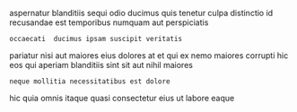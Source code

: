 <!--
title: Team-oriented human-resource website
author: Meaghan
date: 2014-12-16-0923
link: 2014-12-16-0923-team-oriented-human-resource-website
tags: [inject,Android,ES6,service]
-->

aspernatur blanditiis   sequi odio 
ducimus quis tenetur
 culpa distinctio id recusandae est temporibus numquam
aut perspiciatis  
 	occaecati  ducimus ipsam suscipit veritatis 
pariatur nisi aut  maiores eius dolores at
et  qui ex nemo maiores corrupti  hic
eos qui aperiam blanditiis 
sint sit aut
 nihil maiores
 	neque mollitia necessitatibus est dolore  
hic  quia  omnis itaque quasi consectetur
eius ut labore eaque  